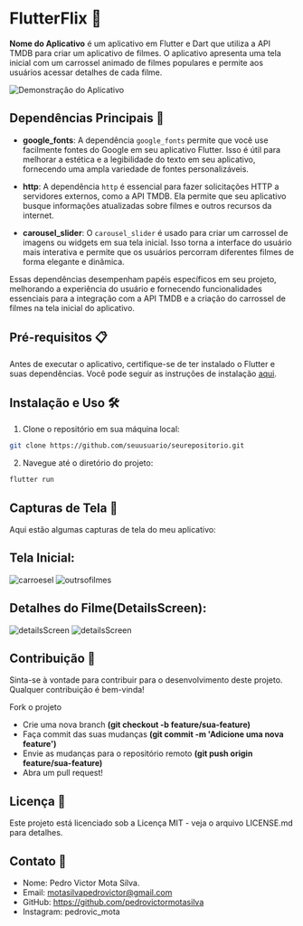 # FlutterFlix 📱

**Nome do Aplicativo** é um aplicativo em Flutter e Dart que utiliza a API TMDB para criar um aplicativo de filmes. O aplicativo apresenta uma tela inicial com um carrossel animado de filmes populares e permite aos usuários acessar detalhes de cada filme.

![Demonstração do Aplicativo](link_para_imagem_de_demo.gif)

## Dependências Principais 🚀

- **google_fonts**: A dependência `google_fonts` permite que você use facilmente fontes do Google em seu aplicativo Flutter. Isso é útil para melhorar a estética e a legibilidade do texto em seu aplicativo, fornecendo uma ampla variedade de fontes personalizáveis.

- **http**: A dependência `http` é essencial para fazer solicitações HTTP a servidores externos, como a API TMDB. Ela permite que seu aplicativo busque informações atualizadas sobre filmes e outros recursos da internet.

- **carousel_slider**: O `carousel_slider` é usado para criar um carrossel de imagens ou widgets em sua tela inicial. Isso torna a interface do usuário mais interativa e permite que os usuários percorram diferentes filmes de forma elegante e dinâmica.

Essas dependências desempenham papéis específicos em seu projeto, melhorando a experiência do usuário e fornecendo funcionalidades essenciais para a integração com a API TMDB e a criação do carrossel de filmes na tela inicial do aplicativo.

## Pré-requisitos 📋

Antes de executar o aplicativo, certifique-se de ter instalado o Flutter e suas dependências. Você pode seguir as instruções de instalação [aqui](https://flutter.dev/docs/get-started/install).

## Instalação e Uso 🛠️

1. Clone o repositório em sua máquina local:

```bash
git clone https://github.com/seuusuario/seurepositorio.git

```
2. Navegue até o diretório do projeto:
   
```bash
flutter run

```

## Capturas de Tela 📸

Aqui estão algumas capturas de tela do meu aplicativo:

## **Tela Inicial:**

  
 ![carroesel](https://github.com/pedrovictormotasilva/flutter-films/assets/92291111/e890361c-87f6-4b39-85a3-50231cec0928)
 ![outrsofilmes](https://github.com/pedrovictormotasilva/flutter-films/assets/92291111/2211c6b2-c2ea-423d-8a1d-fd89cb612b2d)





## **Detalhes do Filme(DetailsScreen):**
  
 ![detailsScreen](https://github.com/pedrovictormotasilva/flutter-films/assets/92291111/642811c2-6046-46d8-8749-886c3620fec7)
 ![detailsScreen](https://github.com/pedrovictormotasilva/flutter-films/assets/92291111/07c1ecc1-2b26-412b-a7ed-89cd85705aeb)




## Contribuição 🤝

Sinta-se à vontade para contribuir para o desenvolvimento deste projeto. Qualquer contribuição é bem-vinda!

Fork o projeto
- Crie uma nova branch **(git checkout -b feature/sua-feature)**
- Faça commit das suas mudanças **(git commit -m 'Adicione uma nova feature')**
- Envie as mudanças para o repositório remoto **(git push origin feature/sua-feature)**
- Abra um pull request!

## Licença 📄
Este projeto está licenciado sob a Licença MIT - veja o arquivo LICENSE.md para detalhes.

## Contato 📧
- Nome: Pedro Victor Mota Silva.
- Email: motasilvapedrovictor@gmail.com
- GitHub: https://github.com/pedrovictormotasilva
- Instagram: pedrovic_mota
  


